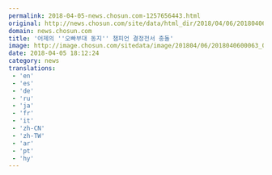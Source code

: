 ```yaml
---
permalink: 2018-04-05-news.chosun.com-1257656443.html
original: http://news.chosun.com/site/data/html_dir/2018/04/06/2018040600063.html
domain: news.chosun.com
title: '어제의 ''오빠부대 동지'' 챔피언 결정전서 충돌'
image: http://image.chosun.com/sitedata/image/201804/06/2018040600063_0.jpg
date: 2018-04-05 18:12:24
category: news
translations: 
 - 'en'
 - 'es'
 - 'de'
 - 'ru'
 - 'ja'
 - 'fr'
 - 'it'
 - 'zh-CN'
 - 'zh-TW'
 - 'ar'
 - 'pt'
 - 'hy'
---
```



